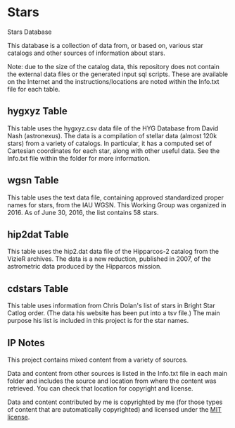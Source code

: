 # Stars
Stars Database

This database is a collection of data from, or based on, various star catalogs
and other sources of information about stars.

Note: due to the size of the catalog data, this repository does not contain
the external data files or the generated input sql scripts. These are available
on the Internet and the instructions/locations are noted within the Info.txt
file for each table.

hygxyz Table
------------
This table uses the hygxyz.csv data file of the HYG Database from David Nash
(astronexus). The data is a compilation of stellar data (almost 120k stars)
from a variety of catalogs. In particular, it has a computed set of Cartesian
coordinates for each star, along with other useful data. See the Info.txt file
within the folder for more information.

wgsn Table
----------
This table uses the text data file, containing approved standardized proper
names for stars, from the IAU WGSN. This Working Group was organized in 2016.
As of June 30, 2016, the list contains 58 stars.

hip2dat Table
-------------
This table uses the hip2.dat data file of the Hipparcos-2 catalog from the
VizieR archives. The data is a new reduction, published in 2007, of the
astrometric data produced by the Hipparcos mission.

cdstars Table
-------------
This table uses information from Chris Dolan's list of stars in Bright Star
Catlog order. (The data his website has been put into a tsv file.) The main
purpose his list is included in this project is for the star names.

IP Notes
--------
This project contains mixed content from a variety of sources.

Data and content from other sources is listed in the Info.txt file in each
main folder and includes the source and location from where the content was
retrieved. You can check that location for copyright and license.

Data and content contributed by me is copyrighted by me (for those types of
content that are automatically copyrighted) and licensed under the
[MIT license](http://opensource.org/licenses/mit-license.php).
